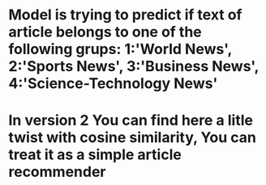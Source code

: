 # Model is trying to predict if text of article belongs to one of the following grups: 1:'World News', 2:'Sports News', 3:'Business News', 4:'Science-Technology News'
# In version 2 You can find here a litle twist with cosine similarity, You can treat it as a simple article recommender
